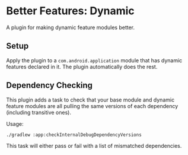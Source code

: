 # Better Features: Dynamic

A plugin for making dynamic feature modules better.

## Setup

Apply the plugin to a `com.android.application` module that has dynamic features declared in it.
The plugin automatically does the rest.

## Dependency Checking

This plugin adds a task to check that your base module and dynamic feature modules are all pulling
the same versions of each dependency (including transitive ones).

Usage:

```shell
./gradlew :app:checkInternalDebugDependencyVersions
```

This task will either pass or fail with a list of mismatched dependencies.
